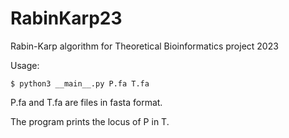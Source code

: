 # RabinKarp23
Rabin-Karp algorithm for Theoretical Bioinformatics project 2023

Usage:
```
$ python3 __main__.py P.fa T.fa
```
P.fa and T.fa are files in fasta format.

The program prints the locus of P in T.
